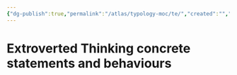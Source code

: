 ```yaml
---
{"dg-publish":true,"permalink":"/atlas/typology-moc/te/","created":"","updated":""}
---
```



# Extroverted Thinking concrete statements and behaviours


